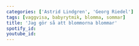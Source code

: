 ```yaml
---
categories: ['Astrid Lindgren', 'Georg Riedel']
tags: [vaggvisa, babyrytmik, blomma, sommar]
title: 'Jag gör så att blommorna blommar'
spotify_id: 
youtube_id: 
---
```



